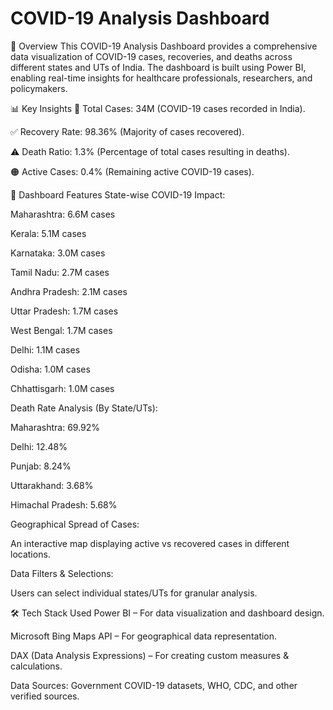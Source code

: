 # COVID-19 Analysis Dashboard
📌 Overview
This COVID-19 Analysis Dashboard provides a comprehensive data visualization of COVID-19 cases, recoveries, and deaths across different states and UTs of India. The dashboard is built using Power BI, enabling real-time insights for healthcare professionals, researchers, and policymakers.

📊 Key Insights
📍 Total Cases: 34M (COVID-19 cases recorded in India).

✅ Recovery Rate: 98.36% (Majority of cases recovered).

⚠️ Death Ratio: 1.3% (Percentage of total cases resulting in deaths).

🟠 Active Cases: 0.4% (Remaining active COVID-19 cases).

📌  Dashboard Features
State-wise COVID-19 Impact:

Maharashtra: 6.6M cases

Kerala: 5.1M cases

Karnataka: 3.0M cases

Tamil Nadu: 2.7M cases

Andhra Pradesh: 2.1M cases

Uttar Pradesh: 1.7M cases

West Bengal: 1.7M cases

Delhi: 1.1M cases

Odisha: 1.0M cases

Chhattisgarh: 1.0M cases

Death Rate Analysis (By State/UTs):

Maharashtra: 69.92%

Delhi: 12.48%

Punjab: 8.24%

Uttarakhand: 3.68%

Himachal Pradesh: 5.68%

Geographical Spread of Cases:

An interactive map displaying active vs recovered cases in different locations.

Data Filters & Selections:

Users can select individual states/UTs for granular analysis.

🛠️ Tech Stack Used
Power BI – For data visualization and dashboard design.

Microsoft Bing Maps API – For geographical data representation.

DAX (Data Analysis Expressions) – For creating custom measures & calculations.

Data Sources: Government COVID-19 datasets, WHO, CDC, and other verified sources.
